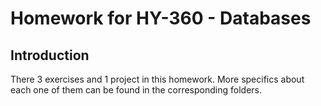 # Homework for HY-360 - Databases

## Introduction

There 3 exercises and 1 project in this homework.
More specifics about each one of them can be found in the corresponding folders.

